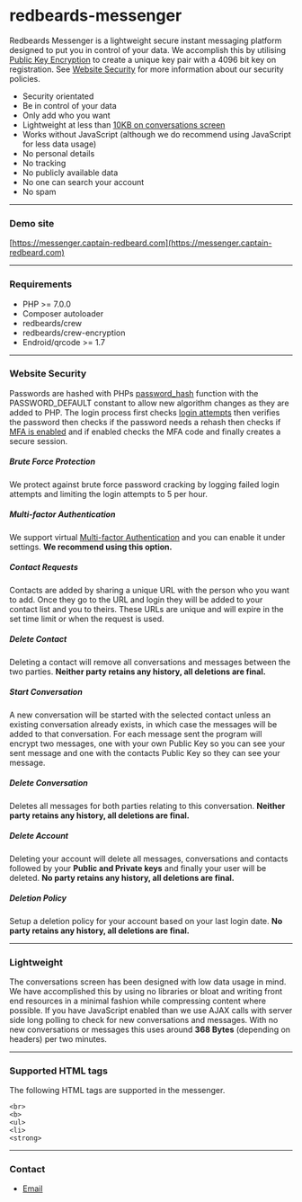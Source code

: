 # redbeards-messenger
Redbeards Messenger is a lightweight secure instant messaging platform designed to put you in control of your data.
We accomplish this by utilising [Public Key Encryption](https://en.wikipedia.org/wiki/Public-key_cryptography) to create a unique key pair with a 4096 bit key on registration.
See [Website Security](#website-security) for more information about our security policies.

* Security orientated
* Be in control of your data
* Only add who you want
* Lightweight at less than [10KB on conversations screen](#lightweight)
* Works without JavaScript (although we do recommend using JavaScript for less data usage)
* No personal details
* No tracking
* No publicly available data
* No one can search your account
* No spam

---

### Demo site
[https://messenger.captain-redbeard.com](https://messenger.captain-redbeard.com)

---

### Requirements

* PHP >= 7.0.0
* Composer autoloader
* redbeards/crew
* redbeards/crew-encryption
* Endroid/qrcode >= 1.7

---

### Website Security
Passwords are hashed with PHPs [password_hash](http://php.net/manual/en/function.password-hash.php) function with the PASSWORD_DEFAULT constant to allow new algorithm changes as they are added to PHP.
The login process first checks [login attempts](#brute-force-protection) then verifies the password then checks if the password needs a rehash then checks if [MFA is enabled](#multi-factor-authentication) and if enabled checks 
the MFA code and finally creates a secure session.

##### Brute Force Protection
We protect against brute force password cracking by logging failed login attempts and limiting the login attempts to 5 per hour.

##### Multi-factor Authentication 
We support virtual [Multi-factor Authentication](https://en.wikipedia.org/wiki/Multi-factor_authentication) and you can enable it under settings. **We recommend using this option.**

##### Contact Requests
Contacts are added by sharing a unique URL with the person who you want to add. Once they go to the URL and login they will be added to your contact list and you to theirs.
These URLs are unique and will expire in the set time limit or when the request is used.

##### Delete Contact
Deleting a contact will remove all conversations and messages between the two parties. **Neither party retains any history, all deletions are final.**

##### Start Conversation
A new conversation will be started with the selected contact unless an existing conversation already exists, in which case the messages will be added to that conversation.
For each message sent the program will encrypt two messages, one with your own Public Key so you can see your sent message and one with the contacts Public Key so they can see your message.

##### Delete Conversation
Deletes all messages for both parties relating to this conversation. **Neither party retains any history, all deletions are final.**

##### Delete Account
Deleting your account will delete all messages, conversations and contacts followed by your **Public and Private keys** and finally your user will be deleted. **No party retains any history, all deletions are final.**

##### Deletion Policy
Setup a deletion policy for your account based on your last login date. **No party retains any history, all deletions are final.**

---

### Lightweight
The conversations screen has been designed with low data usage in mind.
We have accomplished this by using no libraries or bloat and writing front end resources in a minimal fashion while compressing content where possible.
If you have JavaScript enabled than we use AJAX calls with server side long polling to check for new conversations and messages. With no new conversations or messages this uses around **368 Bytes** (depending on headers) per two minutes.

---

### Supported HTML tags
The following HTML tags are supported in the messenger.

```
<br>
<b>
<ul>
<li>
<strong>
```

---

### Contact

* [Email](mailto::fdu@hmamail.com)
